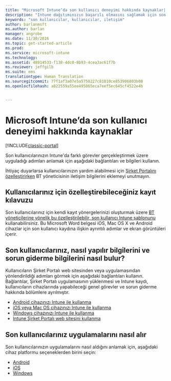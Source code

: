 ```yaml
---
title: "Microsoft Intune’da son kullanıcı deneyimi hakkında kaynaklar| Microsoft Docs"
description: "Intune dağıtımınızın başarılı olmasını sağlamak için son kullanıcılarınızla bilgi paylaşın."
keywords: "son kullanıcılar, kullanıcılar, iletişim"
author: barlanmsft
ms.author: barlan
manager: angrobe
ms.date: 11/30/2016
ms.topic: get-started-article
ms.prod: 
ms.service: microsoft-intune
ms.technology: 
ms.assetid: 48914533-f138-4dc0-8b93-4cea3ac61f7b
ms.reviewer: jeffgilb
ms.suite: ems
translationtype: Human Translation
ms.sourcegitcommit: 77f1af3a07e5a5758227c81010ce853906803b08
ms.openlocfilehash: a822559a55ee495065eca7eef5ec645cf4522e4b


---
```


# <a name="resources-about-the-end-user-experience-with-microsoft-intune"></a>Microsoft Intune’da son kullanıcı deneyimi hakkında kaynaklar

[!INCLUDE[classic-portal](../includes/classic-portal.md)]

Son kullanıcılarınızın Intune'da farklı görevler gerçekleştirmek üzere uyguladığı adımları anlamak için aşağıdaki bağlantıları ve bilgileri kullanın.

İhtiyaç duyarlarsa kullanıcılarınızın yardım alabilmesi için [Şirket Portalını özelleştirirken](/Intune/get-started/start-with-a-paid-subscription-to-microsoft-intune-step-7) BT yöneticisinin iletişim bilgilerini eklemeyi unutmayın.

## <a name="enrollment-guide-that-you-can-customize-for-your-users"></a>Kullanıcılarınız için özelleştirebileceğiniz kayıt kılavuzu

Son kullanıcılarınız için kendi kayıt yönergelerinizi oluşturmak üzere [BT yöneticilerine yönelik bu özelleştirilebilir, son kullanıcı Intune şablonunu](https://gallery.technet.microsoft.com/End-user-Intune-enrollment-55dfd64a) kullanabilirsiniz. Bu Microsoft Word belgesi iOS, Mac OS X ve Android cihazlar için son kullanıcı kaydına ilişkin ayrıntılı adımlar ve ekran görüntüleri içerir.

## <a name="how-your-end-users-find-how-to-and-troubleshooting-information"></a>Son kullanıcılarınız, nasıl yapılır bilgilerini ve sorun giderme bilgilerini nasıl bulur?

Kullanıcıların Şirket Portalı web sitesinden veya uygulamasından yönlendirildiği adımları görmek için aşağıdaki bağlantıları kullanın. Bağlantılar, Şirket Portalı uygulamasının yüklenmesi ve Intune kaydı, kullanıcıların cihazlarında yapabileceği genel görevler ve sorun giderme hakkında bölümlere ayrılmıştır.

- [Android cihazınızı Intune ile kullanma](/Intune/EndUser/using-your-android-device-with-intune)
- [iOS veya Mac OS cihazınızı Intune ile kullanma](/Intune/EndUser/using-your-iOS-or-macOS-device-with-intune)
- [Windows cihazınızı Intune ile kullanma](/Intune/EndUser/using-your-windows-device-with-intune)
- [Intune Şirket Portalı web sitesini kullanma](/Intune/EndUser/using-the-intune-company-portal-website)


## <a name="how-your-end-users-get-their-apps"></a>Son kullanıcılarınız uygulamalarını nasıl alır

Son kullanıcılarınızın uygulamalarını nasıl aldığını anlamak için, aşağıdaki cihaz platformu seçeneklerden birini seçin:

- [Android](how-your-android-users-get-their-apps.md)
- [iOS](how-your-ios-users-get-their-apps.md)
- [Windows](how-your-windows-users-get-their-apps.md)



<!--HONumber=Jan17_HO1-->


